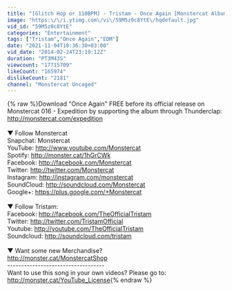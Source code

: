 ```yaml
---
title: "[Glitch Hop or 110BPM] - Tristam - Once Again [Monstercat Album Exclusive]"
image: "https:\/\/i.ytimg.com\/vi\/59M5z0c8YtE\/hqdefault.jpg"
vid_id: "59M5z0c8YtE"
categories: "Entertainment"
tags: ["Tristam","Once Again","EDM"]
date: "2021-11-04T10:36:30+03:00"
vid_date: "2014-02-24T23:19:12Z"
duration: "PT3M43S"
viewcount: "17715709"
likeCount: "165974"
dislikeCount: "2181"
channel: "Monstercat Uncaged"
---
```

{% raw %}Download &quot;Once Again&quot; FREE before its official release on Monstercat 016 - Expedition by supporting the album through Thunderclap: <a rel="nofollow" target="blank" href="http://monstercat.com/expedition">http://monstercat.com/expedition</a><br /><br />▼ Follow Monstercat<br />Snapchat: Monstercat<br />YouTube: <a rel="nofollow" target="blank" href="http://www.youtube.com/Monstercat">http://www.youtube.com/Monstercat</a><br />Spotify: <a rel="nofollow" target="blank" href="http://monster.cat/1hGrCWk">http://monster.cat/1hGrCWk</a><br />Facebook: <a rel="nofollow" target="blank" href="http://facebook.com/Monstercat">http://facebook.com/Monstercat</a><br />Twitter: <a rel="nofollow" target="blank" href="http://twitter.com/Monstercat">http://twitter.com/Monstercat</a><br />Instagram: <a rel="nofollow" target="blank" href="http://instagram.com/monstercat">http://instagram.com/monstercat</a><br />SoundCloud: <a rel="nofollow" target="blank" href="http://soundcloud.com/Monstercat">http://soundcloud.com/Monstercat</a><br />Google+: <a rel="nofollow" target="blank" href="https://plus.google.com/+Monstercat">https://plus.google.com/+Monstercat</a><br /><br />▼ Follow Tristam:<br />Facebook: <a rel="nofollow" target="blank" href="http://facebook.com/TheOfficialTristam">http://facebook.com/TheOfficialTristam</a><br />Twitter: <a rel="nofollow" target="blank" href="http://twitter.com/TristamOfficial">http://twitter.com/TristamOfficial</a><br />Youtube: <a rel="nofollow" target="blank" href="http://youtube.com/TheOfficialTristam">http://youtube.com/TheOfficialTristam</a><br />Soundcloud: <a rel="nofollow" target="blank" href="http://soundcloud.com/tristam">http://soundcloud.com/tristam</a><br /><br />▼ Want some new Merchandise?<br /><a rel="nofollow" target="blank" href="http://monster.cat/MonstercatShop">http://monster.cat/MonstercatShop</a><br />-----------------------------------<br />Want to use this song in your own videos? Please go to: <a rel="nofollow" target="blank" href="http://monster.cat/YouTube_License">http://monster.cat/YouTube_License</a>{% endraw %}
